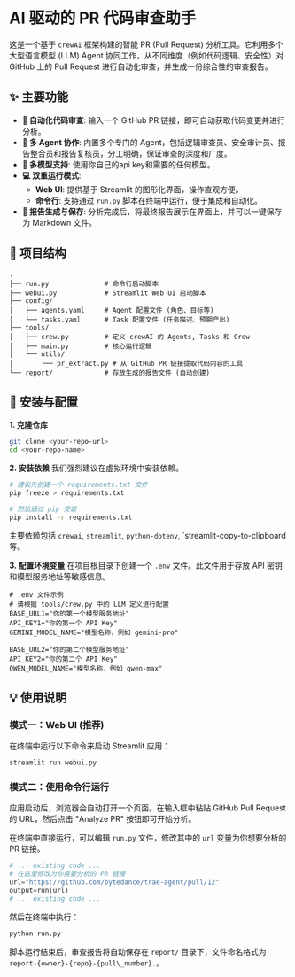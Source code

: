 # AI 驱动的 PR 代码审查助手

这是一个基于 `crewAI` 框架构建的智能 PR (Pull Request) 分析工具。它利用多个大型语言模型 (LLM) Agent 协同工作，从不同维度（例如代码逻辑、安全性）对 GitHub 上的 Pull Request 进行自动化审查，并生成一份综合性的审查报告。

## ✨ 主要功能

- **🤖 自动化代码审查**: 输入一个 GitHub PR 链接，即可自动获取代码变更并进行分析。
- **👥 多 Agent 协作**: 内置多个专门的 Agent，包括逻辑审查员、安全审计员、报告整合员和报告复核员，分工明确，保证审查的深度和广度。
- **🔌 多模型支持**: 使用你自己的api key和需要的任何模型。
- **💻 双重运行模式**:
  - **Web UI**: 提供基于 Streamlit 的图形化界面，操作直观方便。
  - **命令行**: 支持通过 `run.py` 脚本在终端中运行，便于集成和自动化。
- **📄 报告生成与保存**: 分析完成后，将最终报告展示在界面上，并可以一键保存为 Markdown 文件。

## 📂 项目结构

```
.
├── run.py              # 命令行启动脚本
├── webui.py            # Streamlit Web UI 启动脚本
├── config/
│   ├── agents.yaml     # Agent 配置文件 (角色、目标等)
│   └── tasks.yaml      # Task 配置文件 (任务描述、预期产出)
├── tools/
│   ├── crew.py         # 定义 crewAI 的 Agents, Tasks 和 Crew
│   ├── main.py         # 核心运行逻辑
│   └── utils/
│       └── pr_extract.py # 从 GitHub PR 链接提取代码内容的工具
└── report/             # 存放生成的报告文件 (自动创建)
```

## 🚀 安装与配置

**1. 克隆仓库**

```bash
git clone <your-repo-url>
cd <your-repo-name>
```

**2. 安装依赖**
我们强烈建议在虚拟环境中安装依赖。

```bash
# 建议先创建一个 requirements.txt 文件
pip freeze > requirements.txt

# 然后通过 pip 安装
pip install -r requirements.txt
```

主要依赖包括 `crewai`, `streamlit`, `python-dotenv`, \`streamlit-copy-to-clipboard 等。

**3. 配置环境变量**
在项目根目录下创建一个 `.env` 文件。此文件用于存放 API 密钥和模型服务地址等敏感信息。

```env
# .env 文件示例
# 请根据 tools/crew.py 中的 LLM 定义进行配置
BASE_URL1="你的第一个模型服务地址"
API_KEY1="你的第一个 API Key"
GEMINI_MODEL_NAME="模型名称，例如 gemini-pro"

BASE_URL2="你的第二个模型服务地址"
API_KEY2="你的第二个 API Key"
QWEN_MODEL_NAME="模型名称，例如 qwen-max"
```

## 💡 使用说明

### 模式一：Web UI (推荐)

在终端中运行以下命令来启动 Streamlit 应用：

```bash
streamlit run webui.py
```

### 模式二：使用命令行运行

应用启动后，浏览器会自动打开一个页面。在输入框中粘贴 GitHub Pull Request 的 URL，然后点击 "Analyze PR" 按钮即可开始分析。

在终端中直接运行，可以编辑 `run.py` 文件，修改其中的 `url` 变量为你想要分析的 PR 链接。

```python
# ... existing code ...
# 在这里修改为你需要分析的 PR 链接
url="https://github.com/bytedance/trae-agent/pull/12"
output=run(url)
# ... existing code ...
```

然后在终端中执行：

```bash
python run.py
```

脚本运行结束后，审查报告将自动保存在 `report/` 目录下，文件命名格式为 `report-{owner}-{repo}-{pull\_number}.`。
